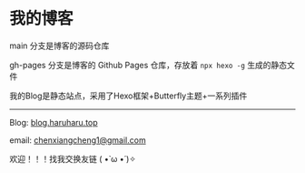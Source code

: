 # 我的博客

main 分支是博客的源码仓库

gh-pages 分支是博客的 Github Pages 仓库，存放着 `npx hexo -g` 生成的静态文件

我的Blog是静态站点，采用了Hexo框架+Butterfly主题+一系列插件

---

Blog: [blog.haruharu.top](https://blog.haruharu.top/)

email: chenxiangcheng1@gmail.com

欢迎！！！找我交换友链 ( •̀ ω •́ )✧
